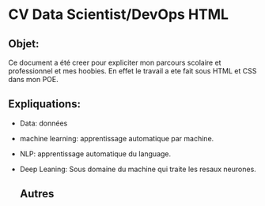 # CV Data Scientist/DevOps HTML

## Objet:

Ce document a été creer pour expliciter mon parcours scolaire et professionnel et mes hoobies.
En effet le travail a ete fait sous HTML et CSS dans mon POE.

## Expliquations: 

- Data: données
- machine learning: apprentissage automatique par machine.
- NLP: apprentissage automatique du language.
- Deep Leaning: Sous domaine du machine qui traite les resaux neurones.
  
  ## Autres

  